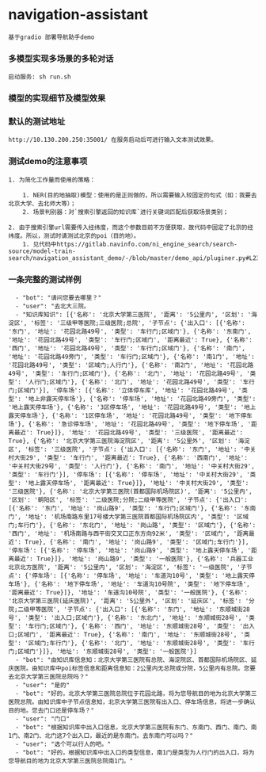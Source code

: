 # navigation-assistant

	基于gradio 部署导航助手demo


### 多模型实现多场景的多轮对话

	启动服务: sh run.sh

### 模型的实现细节及模型效果




### 默认的测试地址
    
	http://10.130.200.250:35001/ 在服务启动后可进行输入文本测试效果。

### 测试demo的注意事项

	1. 为简化工作量而使用的策略：
		
		1. NER(目的地抽取)模型：使用的是正则做的，所以需要输入较固定的句式（如：我要去北京大学、去北师大等）；
		2. 场景判别器：对`搜索引擎返回的知识库`进行关键词匹配后获取场景类别；

	2. 由于搜索引擎url需要传入经纬度，而这个参数目前不方便获取，故代码中固定了北京的经纬度。所以，测试时请测试北京的poi（目的地）。
		1. 见代码中https://gitlab.navinfo.com/ni_engine_search/search-source/model-train-search/navigation_assistant_demo/-/blob/master/demo_api/pluginer.py#L235

### 一条完整的测试样例
      
      - "bot": "请问您要去哪里？"
      - "user": "去北大三院。
      - "知识库知识": [{'名称': '北京大学第三医院', '距离': '5公里内', '区划': '海淀区', '标签': '三级甲等医院;三级医院;总院', '子节点': {'出入口': [{'名称': '东门', '地址': '花园北路49号', '类型': '车行门;区域门'}, {'名称': '东南门', '地址': '花园北路49号', '类型': '车行门;区域门', '距离最近': True}, {'名称': '西门', '地址': '花园北路49号', '类型': '车行门;区域门'}, {'名称': '南门', '地址': '花园北路49旁门', '类型': '车行门;区域门'}, {'名称': '南1门', '地址': '花园北路49号', '类型': '区域门;人行门'}, {'名称': '南2门', '地址': '花园北路49号', '类型': '车行门;区域门'}, {'名称': '北门', '地址': '花园北路49号', '类型': '人行门;区域门'}, {'名称': '北门', '地址': '花园北路49号', '类型': '车行门;区域门'}], '停车场': [{'名称': '立体停车库', '地址': '花园北路49号', '类型': '地上非露天停车场'}, {'名称': '停车场', '地址': '花园北路49旁门', '类型': '地上露天停车场'}, {'名称': '3区停车场', '地址': '花园北路49号', '类型': '地上露天停车场'}, {'名称': '1区停车场', '地址': '花园北路49号', '类型': '地下停车场'}, {'名称': '急诊停车场', '地址': '花园北路49号', '类型': '地下停车场', '距离最近': True}]}, '地址': '花园北路49号', '类型': '三级医院', '距离最近': True}, {'名称': '北京大学第三医院海淀院区', '距离': '5公里外', '区划': '海淀区', '标签': '三级医院', '子节点': {'出入口': [{'名称': '东门', '地址': '中关村大街29', '类型': '车行门', '距离最近': True}, {'名称': '西南门', '地址': '中关村大街29号', '类型': '人行门'}, {'名称': '南门', '地址': '中关村大街29', '类型': '车行门'}], '停车场': [{'名称': '停车场', '地址': '中关村大街29', '类型': '地上露天停车场', '距离最近': True}]}, '地址': '中关村大街29', '类型': '三级医院'}, {'名称': '北京大学第三医院(首都国际机场院区)', '距离': '5公里内', '区划': '朝阳区', '标签': '二级医院;分院;二级甲等医院', '子节点': {'出入口': [{'名称': '东门', '地址': '岗山路9', '类型': '车行门;区域门'}, {'名称': '东南门', '地址': '机场南路东里17号楼大学第三医院首都国际机场院区内', '类型': '区域门;车行门'}, {'名称': '东北门', '地址': '岗山路', '类型': '区域门'}, {'名称': '西门', '地址': '机场南路与西平街交叉口正东方向92米', '类型': '区域门', '距离最近': True}, {'名称': '南门', '地址': '岗山路9', '类型': '区域门;车行门'}], '停车场': [{'名称': '停车场', '地址': '岗山路9', '类型': '地上露天停车场', '距离最近': True}]}, '地址': '岗山路9', '类型': '一般医院'}, {'名称': '兵器工业北京北方医院', '距离': '5公里内', '区划': '海淀区', '标签': '一级医院', '子节点': {'停车场': [{'名称': '停车场', '地址': '车道沟10号', '类型': '地上露天停车场'}, {'名称': '地下停车场', '地址': '车道沟10号院', '类型': '地下停车场', '距离最近': True}]}, '地址': '车道沟10号院', '类型': '一般医院'}, {'名称': '北京大学第三医院(延庆医院)', '距离': '5公里外', '区划': '延庆区', '标签': '分院;二级甲等医院', '子节点': {'出入口': [{'名称': '东门', '地址': '东顺城街28号', '类型': '出入口;区域门'}, {'名称': '东北门', '地址': '东顺城街28号', '类型': '车行门;区域门'}, {'名称': '西门', '地址': '东顺城街28号', '类型': '出入口;区域门', '距离最近': True}, {'名称': '南门', '地址': '东顺城街28号', '类型': '区域门;车行门'}, {'名称': '北门', '地址': '东顺城街28号', '类型': '车行门;区域门'}]}, '地址': '东顺城街28号', '类型': '一般医院'}]
      - "bot": "由知识库信息知：北京大学第三医院有总院、海淀院区、首都国际机场院区、延庆医院。由知识库中poi标签信息和距离信息知：2公里内无总院或分院，5公里内有总院。您要去北京大学第三医院总院吗？"
      - "user": "是的"
      - "bot": "好的，北京大学第三医院总院位于花园北路，将为您导航目的地为北京大学第三医院总院。由知识库中子节点信息知，北京大学第三医院有出入口、停车场信息，将进一步确认目的地。您去门口还是停车场？"
      - "user": "门口"
      - "bot": "根据知识库中出入口信息，北京大学第三医院有东门、东南门、西门、南门、南1门、南2门、北门这7个出入口，最近的是东南门。去东南门可以吗？"
      - "user": "选个可以行人的吧。"
      - "bot": "好的，根据知识库中出入口的类型信息，南1门是类型为人行门的出入口，将为您导航目的地为北京大学第三医院总院南1门。" 

